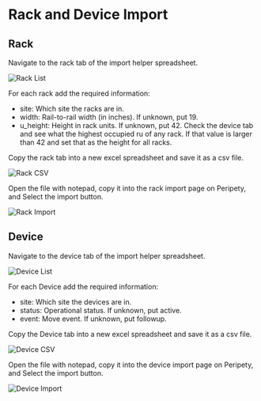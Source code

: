 # Rack and Device Import

## Rack

Navigate to the rack tab of the import helper spreadsheet.

![Rack List](../img/rack_list.png)

For each rack add the required information:

* site: Which site the racks are in.
* width: Rail-to-rail width (in inches). If unknown, put 19.
* u_height: Height in rack units. If unknown, put 42. Check the device tab and see what the highest occupied ru of any rack. If that value is larger than 42 and set that as the height for all racks.

Copy the rack tab into a new excel spreadsheet and save it as a csv file.

![Rack CSV](../img/rack_csv.png)

Open the file with notepad, copy it into the rack import page on Peripety, and Select the import button.

![Rack Import](../img/rack_import.png)

## Device

Navigate to the device tab of the import helper spreadsheet.

![Device List](../img/device_list.png)

For each Device add the required information:

* site: Which site the devices are in.
* status: Operational status. If unknown, put active.
* event: Move event. If unknown, put followup.

Copy the Device tab into a new excel spreadsheet and save it as a csv file.

![Device CSV](../img/device_csv.png)

Open the file with notepad, copy it into the device import page on Peripety, and Select the import button.

![Device Import](../img/device_import.png)
